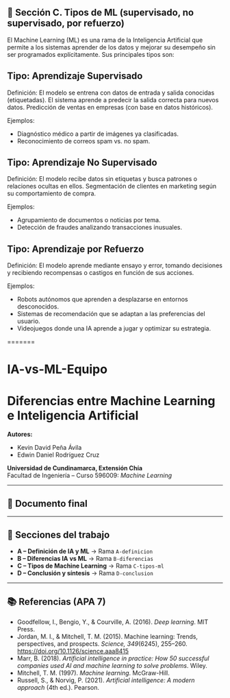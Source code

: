 ## 📄 Sección C.  Tipos de ML (supervisado, no supervisado, por refuerzo)
El Machine Learning (ML) es una rama de la Inteligencia Artificial que permite a los sistemas aprender de los datos y mejorar su desempeño sin ser programados explícitamente. Sus principales tipos son:

## Tipo: Aprendizaje Supervisado
Definición: El modelo se entrena con datos de entrada y salida conocidas (etiquetadas). El sistema aprende a predecir la salida correcta para nuevos datos.
Predicción de ventas en empresas (con base en datos históricos).

Ejemplos:
- Diagnóstico médico a partir de imágenes ya clasificadas.
- Reconocimiento de correos spam vs. no spam.

## Tipo: Aprendizaje No Supervisado
Definición: El modelo recibe datos sin etiquetas y busca patrones o relaciones ocultas en ellos.
Segmentación de clientes en marketing según su comportamiento de compra.

Ejemplos:
- Agrupamiento de documentos o noticias por tema.
- Detección de fraudes analizando transacciones inusuales.
  
## Tipo: Aprendizaje por Refuerzo
Definición: El modelo aprende mediante ensayo y error, tomando decisiones y recibiendo recompensas o castigos en función de sus acciones.

Ejemplos:
- Robots autónomos que aprenden a desplazarse en entornos desconocidos.
- Sistemas de recomendación que se adaptan a las preferencias del usuario.
- Videojuegos donde una IA aprende a jugar y optimizar su estrategia.

=======
# IA-vs-ML-Equipo
# Diferencias entre Machine Learning e Inteligencia Artificial

**Autores:**  
- Kevin David Peña Ávila  
- Edwin Daniel Rodríguez Cruz  

**Universidad de Cundinamarca, Extensión Chía**  
Facultad de Ingeniería – Curso 596009: *Machine Learning*  

---

## 📄 Documento final


---

## 📂 Secciones del trabajo
- **A – Definición de IA y ML** → Rama `A-definicion` 
- **B – Diferencias IA vs ML** → Rama `B-diferencias` 
- **C – Tipos de Machine Learning** → Rama `C-tipos-ml`
- **D – Conclusión y síntesis** → Rama `D-conclusion`

---

## 📚 Referencias (APA 7)
- Goodfellow, I., Bengio, Y., & Courville, A. (2016). *Deep learning*. MIT Press.  
- Jordan, M. I., & Mitchell, T. M. (2015). Machine learning: Trends, perspectives, and prospects. *Science, 349*(6245), 255–260. https://doi.org/10.1126/science.aaa8415  
- Marr, B. (2018). *Artificial intelligence in practice: How 50 successful companies used AI and machine learning to solve problems*. Wiley.  
- Mitchell, T. M. (1997). *Machine learning*. McGraw-Hill.  
- Russell, S., & Norvig, P. (2021). *Artificial intelligence: A modern approach* (4th ed.). Pearson.  